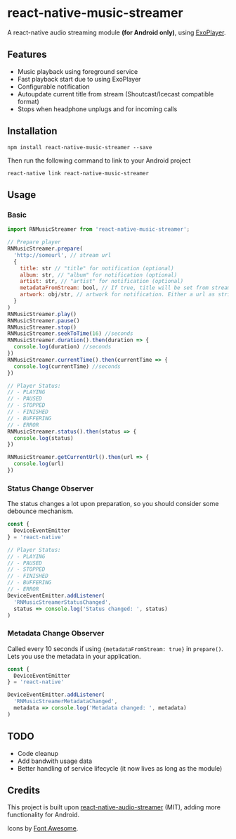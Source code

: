 # react-native-music-streamer

A react-native audio streaming module **(for Android only)**, using [ExoPlayer](https://github.com/google/ExoPlayer).

## Features

- Music playback using foreground service
- Fast playback start due to using ExoPlayer
- Configurable notification
- Autoupdate current title from stream (Shoutcast/Icecast compatible format)
- Stops when headphone unplugs and for incoming calls

## Installation

`npm install react-native-music-streamer --save`

Then run the following command to link to your Android project

`react-native link react-native-music-streamer`

## Usage

### Basic

```javascript
import RNMusicStreamer from 'react-native-music-streamer';

// Prepare player
RNMusicStreamer.prepare(
  'http://someurl', // stream url
  {
    title: str // "title" for notification (optional)
    album: str, // "album" for notification (optional)
    artist: str, // "artist" for notification (optional)
    metadataFromStream: bool, // If true, title will be set from stream metadata. Updates every 10s. 'title' property will be used as placeholder. (optional)
    artwork: obj/str, // artwork for notification. Either a url as string, or a react-native format {uri: ...} object for local image. (optional)
  }
)
RNMusicStreamer.play()
RNMusicStreamer.pause()
RNMusicStreamer.stop()
RNMusicStreamer.seekToTime(16) //seconds
RNMusicStreamer.duration().then(duration => {
  console.log(duration) //seconds
})
RNMusicStreamer.currentTime().then(currentTime => {
  console.log(currentTime) //seconds
})

// Player Status:
// - PLAYING
// - PAUSED
// - STOPPED
// - FINISHED
// - BUFFERING
// - ERROR
RNMusicStreamer.status().then(status => {
  console.log(status)
})

RNMusicStreamer.getCurrentUrl().then(url => {
  console.log(url)
})

```

### Status Change Observer
The status changes a lot upon preparation, so you should consider some debounce mechanism.

```javascript
const {
  DeviceEventEmitter
} = 'react-native'

// Player Status:
// - PLAYING
// - PAUSED
// - STOPPED
// - FINISHED
// - BUFFERING
// - ERROR
DeviceEventEmitter.addListener(
  'RNMusicStreamerStatusChanged',
  status => console.log('Status changed: ', status)
)

```

### Metadata Change Observer

Called every 10 seconds if using `{metadataFromStream: true}` in `prepare()`. Lets you use the metadata in your application.

```javascript
const {
  DeviceEventEmitter
} = 'react-native'

DeviceEventEmitter.addListener(
  'RNMusicStreamerMetadataChanged',
  metadata => console.log('Metadata changed: ', metadata)
)

```

## TODO

- Code cleanup
- Add bandwith usage data
- Better handling of service lifecycle (it now lives as long as the module)

## Credits

This project is built upon [react-native-audio-streamer](https://github.com/indiecastfm/react-native-audio-streamer) (MIT), adding more functionality for Android.

Icons by [Font Awesome](http://fontawesome.io/).

